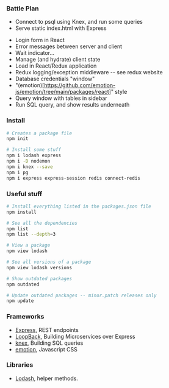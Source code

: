 
### Battle Plan

 + Connect to psql using Knex, and run some queries
 + Serve static index.html with Express
 * Login form in React
 * Error messages between server and client
 * Wait indicator...
 * Manage (and hydrate) client state
 * Load in React/Redux application
 * Redux logging/exception middleware -- see redux website
 * Database credentials "window"
 * "(emotion)[https://github.com/emotion-js/emotion/tree/main/packages/react]" style 
 * Query window with tables in sidebar
 * Run SQL query, and show results underneath

### Install

```bash
# Creates a package file
npm init

# Install some stuff
npm i lodash express
npm i -D nodemon
npm i knex --save
npm i pg
npm i express express-session redis connect-redis

```

### Useful stuff

```bash
# Install everything listed in the packages.json file
npm install

# See all the dependencies
npm list
npm list --depth=3

# View a package
npm view lodash

# See all versions of a package
npm view lodash versions

# Show outdated packages
npm outdated

# Update outdated packages -- minor.patch releases only
npm update

```

### Frameworks

 * [Express](expressjs.com), REST endpoints
 * [LoopBack](https://loopback.io/), Building Microservices over Express
 * [knex](https://knexjs.org), Building SQL queries
 * [emotion](https://emotion.sh/docs/keyframes), Javascript CSS

### Libraries

 * [Lodash](https://lodash.com/), helper methods.

